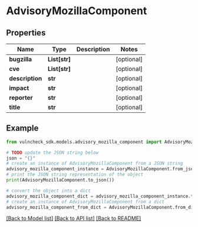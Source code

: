 # AdvisoryMozillaComponent


## Properties

Name | Type | Description | Notes
------------ | ------------- | ------------- | -------------
**bugzilla** | **List[str]** |  | [optional] 
**cve** | **List[str]** |  | [optional] 
**description** | **str** |  | [optional] 
**impact** | **str** |  | [optional] 
**reporter** | **str** |  | [optional] 
**title** | **str** |  | [optional] 

## Example

```python
from vulncheck_sdk.models.advisory_mozilla_component import AdvisoryMozillaComponent

# TODO update the JSON string below
json = "{}"
# create an instance of AdvisoryMozillaComponent from a JSON string
advisory_mozilla_component_instance = AdvisoryMozillaComponent.from_json(json)
# print the JSON string representation of the object
print(AdvisoryMozillaComponent.to_json())

# convert the object into a dict
advisory_mozilla_component_dict = advisory_mozilla_component_instance.to_dict()
# create an instance of AdvisoryMozillaComponent from a dict
advisory_mozilla_component_from_dict = AdvisoryMozillaComponent.from_dict(advisory_mozilla_component_dict)
```
[[Back to Model list]](../README.md#documentation-for-models) [[Back to API list]](../README.md#documentation-for-api-endpoints) [[Back to README]](../README.md)


